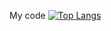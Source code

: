 My code
[![Top Langs](https://github-readme-stats.vercel.app/api/top-langs/?username=RedCatGirl&layout=compact)](https://github.com/anuraghazra/github-readme-stats)
